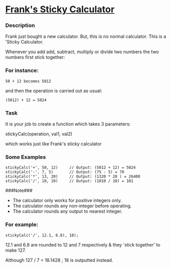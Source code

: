 # [Frank's Sticky Calculator](https://www.codewars.com/kata/5900750cb7c6172207000054) #

### Description ###

Frank just bought a new calculator. But, this is no normal calculator. This is a 'Sticky Calculator.

Whenever you add add, subtract, multiply or divide two numbers the two numbers first stick together:

### For instance: ###

    50 + 12 becomes 5012

and then the operation is carried out as usual:

    (5012) + 12 = 5024

### Task ###

It is your job to create a function which takes 3 parameters:

stickyCalc(operation, val1, val2)

which works just like Frank's sticky calculator

### Some Examples ###

    stickyCalc('+', 50, 12)     // Output: (5012 + 12) = 5024
    stickyCalc('-', 7, 5)       // Output: (75 - 5) = 70
    stickyCalc('*', 13, 20)     // Output: (1320 * 20 ) = 26400
    stickyCalc('/', 10, 10)     // Output: (1010 / 10) = 101

###Note###

* The calculator only works for positive integers only.
* The calculator rounds any non-integer before operating.
* The calculator rounds any output to nearest integer.

### For example: ###

    stickyCalc('/', 12.1, 6.8), 18);   

12.1 and 6.8 are rounded to 12 and 7 respectively & they 'stick together' to make 127.


Although 127 / 7 = 18.1428 ; 18 is outputted instead.